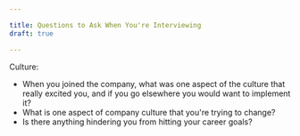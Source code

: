 ```yaml
---

title: Questions to Ask When You're Interviewing
draft: true

---
```


Culture:

- When you joined the company, what was one aspect of the culture that really excited you, and if you go elsewhere you would want to implement it?
- What is one aspect of company culture that you're trying to change?
- Is there anything hindering you from hitting your career goals?
